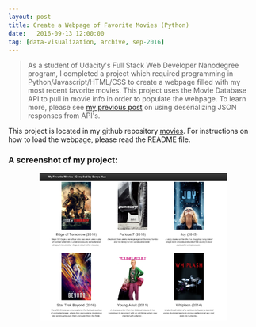 ```yaml
---
layout: post
title: Create a Webpage of Favorite Movies (Python)
date:   2016-09-13 12:00:00
tag: [data-visualization, archive, sep-2016]
---
```


>As a student of Udacity's Full Stack Web Developer Nanodegree program, I completed a project which required programming in Python/Javascript/HTML/CSS to create a webpage filled with my most recent favorite movies. This project uses the Movie Database API to pull in movie info in order to populate the webpage. To learn more, please see [my previous post](http://www.sonyahua.com/2016/08/30/parsing-API-using-JSON.html) on using deserializing JSON responses from API's.

This project is located in my github repository [movies](https://github.com/sonyahua/movies). For instructions on how to load the webpage, please read the README file. 

<h3>A screenshot of my project:</h3>

<p><div align="center"><a href="https://github.com/sonyahua/movies"><img src="/images/postimages/movies.png" width="75%" id="resp-image"></a></div></p>
